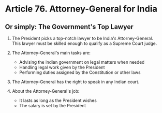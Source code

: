 # Article 76. Attorney-General for India

## Or simply: The Government's Top Lawyer

1. The President picks a top-notch lawyer to be India's Attorney-General. This lawyer must be skilled enough to qualify as a Supreme Court judge.

2. The Attorney-General's main tasks are:
   - Advising the Indian government on legal matters when needed
   - Handling legal work given by the President
   - Performing duties assigned by the Constitution or other laws

3. The Attorney-General has the right to speak in any Indian court.

4. About the Attorney-General's job:
   - It lasts as long as the President wishes
   - The salary is set by the President